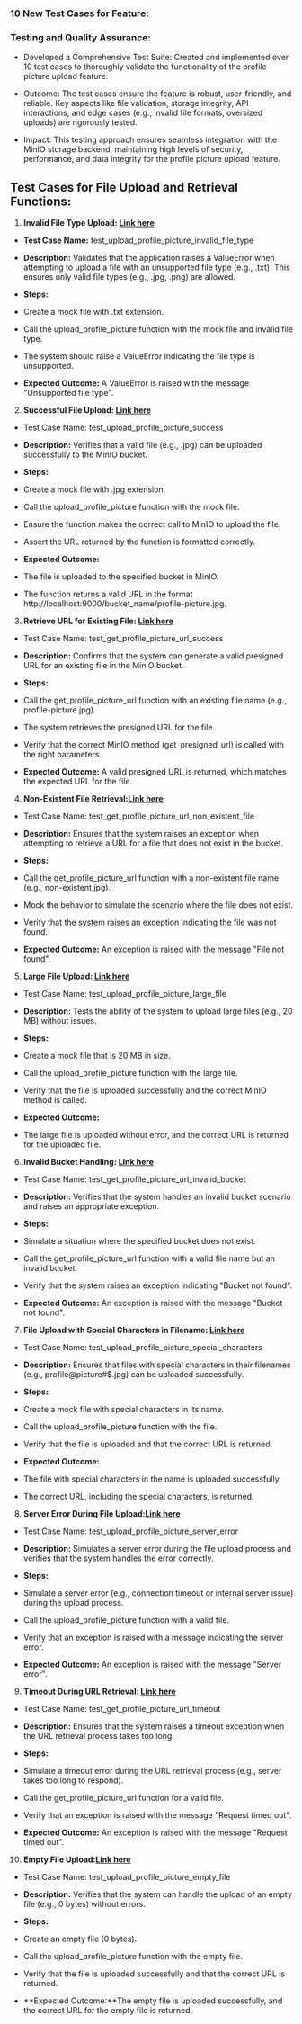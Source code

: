 ### 10 New Test Cases for Feature:

### Testing and Quality Assurance:
- Developed a Comprehensive Test Suite: Created and implemented over 10 test cases to thoroughly validate the functionality of the profile picture upload feature.

- Outcome: The test cases ensure the feature is robust, user-friendly, and reliable. Key aspects like file validation, storage integrity, API interactions, and edge cases (e.g., invalid file formats, oversized uploads) are rigorously tested.

- Impact: This testing approach ensures seamless integration with the MinIO storage backend, maintaining high levels of security, performance, and data integrity for the profile picture upload feature.

## Test Cases for File Upload and Retrieval Functions:
1. **Invalid File Type Upload:  [Link here](https://github.com/nisha2110/IS601_final_user_management/issues/17)**

  - **Test Case Name:** test_upload_profile_picture_invalid_file_type
  - **Description:** Validates that the application raises a ValueError when attempting to upload a file with an unsupported file type
  (e.g., .txt). This ensures only valid file types (e.g., .jpg, .png) are allowed.

  - **Steps:**
  - Create a mock file with .txt extension.
  - Call the upload_profile_picture function with the mock file and invalid file type.
  - The system should raise a ValueError indicating the file type is unsupported.

  - **Expected Outcome:** A ValueError is raised with the message "Unsupported file type".

2. **Successful File Upload: [Link here](https://github.com/nisha2110/IS601_final_user_management/issues/19)**

  - Test Case Name: test_upload_profile_picture_success
  - **Description:** Verifies that a valid file (e.g., .jpg) can be uploaded successfully to the MinIO bucket.

  - **Steps:**
  - Create a mock file with .jpg extension.
  - Call the upload_profile_picture function with the mock file.
  - Ensure the function makes the correct call to MinIO to upload the file.
  - Assert the URL returned by the function is formatted correctly.

  - **Expected Outcome:**
  - The file is uploaded to the specified bucket in MinIO.
  - The function returns a valid URL in the format http://localhost:9000/bucket_name/profile-picture.jpg.

3. **Retrieve URL for Existing File:  [Link here](https://github.com/nisha2110/IS601_final_user_management/issues/19)**

  - Test Case Name: test_get_profile_picture_url_success
  - **Description:** Confirms that the system can generate a valid presigned URL for an existing file in the MinIO bucket.

  - **Steps:**
  -   Call the get_profile_picture_url function with an existing file name (e.g., profile-picture.jpg).
  -   The system retrieves the presigned URL for the file.
  -   Verify that the correct MinIO method (get_presigned_url) is called with the right parameters.

  - **Expected Outcome:** A valid presigned URL is returned, which matches the expected URL for the file.

4. **Non-Existent File Retrieval:[Link here](https://github.com/nisha2110/IS601_final_user_management/issues/21)**
  - Test Case Name: test_get_profile_picture_url_non_existent_file
  - **Description:** Ensures that the system raises an exception when attempting to retrieve a URL for a file that does not exist in the bucket.

  - **Steps:**
  - Call the get_profile_picture_url function with a non-existent file name (e.g., non-existent.jpg).
  - Mock the behavior to simulate the scenario where the file does not exist.
  - Verify that the system raises an exception indicating the file was not found.

  - **Expected Outcome:** An exception is raised with the message "File not found".

5. **Large File Upload: [Link here](https://github.com/nisha2110/IS601_final_user_management/issues/21)**
  - Test Case Name: test_upload_profile_picture_large_file
  - **Description:** Tests the ability of the system to upload large files (e.g., 20 MB) without issues.

  - **Steps:**
  - Create a mock file that is 20 MB in size.
  - Call the upload_profile_picture function with the large file.
  - Verify that the file is uploaded successfully and the correct MinIO method is called.

  - **Expected Outcome:**
  - The large file is uploaded without error, and the correct URL is returned for the uploaded file.

6. **Invalid Bucket Handling: [Link here](https://github.com/nisha2110/IS601_final_user_management/issues/21)**
  - Test Case Name: test_get_profile_picture_url_invalid_bucket
  - **Description:** Verifies that the system handles an invalid bucket scenario and raises an appropriate exception.

  - **Steps:**
  - Simulate a situation where the specified bucket does not exist.
  - Call the get_profile_picture_url function with a valid file name but an invalid bucket.
  - Verify that the system raises an exception indicating "Bucket not found".

  - **Expected Outcome:** An exception is raised with the message "Bucket not found".

7. **File Upload with Special Characters in Filename: [Link here](https://github.com/nisha2110/IS601_final_user_management/issues/21)**
  - Test Case Name: test_upload_profile_picture_special_characters
  - **Description:** Ensures that files with special characters in their filenames (e.g., profile@picture#$.jpg) can be uploaded successfully.

  - **Steps:**
  - Create a mock file with special characters in its name.
  - Call the upload_profile_picture function with the file.
  - Verify that the file is uploaded and that the correct URL is returned.

  - **Expected Outcome:**
  - The file with special characters in the name is uploaded successfully.
  - The correct URL, including the special characters, is returned.

8. **Server Error During File Upload:[Link here](https://github.com/nisha2110/IS601_final_user_management/issues/23)**
  - Test Case Name: test_upload_profile_picture_server_error
  - **Description:** Simulates a server error during the file upload process and verifies that the system handles the error correctly.

  - **Steps:**
  - Simulate a server error (e.g., connection timeout or internal server issue) during the upload process.
  - Call the upload_profile_picture function with a valid file.
  - Verify that an exception is raised with a message indicating the server error.

  - **Expected Outcome:** An exception is raised with the message "Server error".

9. **Timeout During URL Retrieval: [Link here](https://github.com/nisha2110/IS601_final_user_management/issues/23)**
  - Test Case Name: test_get_profile_picture_url_timeout
  - **Description:** Ensures that the system raises a timeout exception when the URL retrieval process takes too long.

  - **Steps:**
  - Simulate a timeout error during the URL retrieval process (e.g., server takes too long to respond).
  - Call the get_profile_picture_url function for a valid file.
  - Verify that an exception is raised with the message "Request timed out".

  - **Expected Outcome:** An exception is raised with the message "Request timed out".

10. **Empty File Upload:[Link here](https://github.com/nisha2110/IS601_final_user_management/issues/23)**
  - Test Case Name: test_upload_profile_picture_empty_file
  - **Description:** Verifies that the system can handle the upload of an empty file (e.g., 0 bytes) without errors.

  - **Steps:**
  - Create an empty file (0 bytes).
  - Call the upload_profile_picture function with the empty file.
  - Verify that the file is uploaded successfully and that the correct URL is returned.

  - **Expected Outcome:**The empty file is uploaded successfully, and the correct URL for the empty file is returned.





